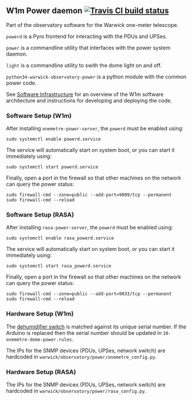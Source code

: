 ## W1m Power daemon [![Travis CI build status](https://travis-ci.org/warwick-one-metre/powerd.svg?branch=master)](https://travis-ci.org/warwick-one-metre/powerd)

Part of the observatory software for the Warwick one-meter telescope.

`powerd` is a Pyro frontend for interacting with the PDUs and UPSes.

`power` is a commandline utility that interfaces with the power system daemon.

`light` is a commandline utility to swith the dome light on and off.

`python34-warwick-observatory-power` is a python module with the common power code.

See [Software Infrastructure](https://github.com/warwick-one-metre/docs/wiki/Software-Infrastructure) for an overview of the W1m software architecture and instructions for developing and deploying the code.

### Software Setup (W1m)

After installing `onemetre-power-server`, the `powerd` must be enabled using:
```
sudo systemctl enable powerd.service
```

The service will automatically start on system boot, or you can start it immediately using:
```
sudo systemctl start powerd.service
```

Finally, open a port in the firewall so that other machines on the network can query the power status:
```
sudo firewall-cmd --zone=public --add-port=9009/tcp --permanent
sudo firewall-cmd --reload
```

### Software Setup (RASA)

After installing `rasa-power-server`, the `powerd` must be enabled using:
```
sudo systemctl enable rasa_powerd.service
```

The service will automatically start on system boot, or you can start it immediately using:
```
sudo systemctl start rasa_powerd.service
```

Finally, open a port in the firewall so that other machines on the network can query the power status:
```
sudo firewall-cmd --zone=public --add-port=9033/tcp --permanent
sudo firewall-cmd --reload
```

### Hardware Setup (W1m)

The [dehumidifier switch](https://github.com/warwick-one-metre/dehumidifier-switch) is matched against its unique serial number.  If the Arduino is replaced then the serial number should be updated in `10-onemetre-dome-power.rules`.

The IPs for the SNMP devices (PDUs, UPSes, network switch) are hardcoded in `warwick/observatory/power/onemetre_config.py`.

### Hardware Setup (RASA)

The IPs for the SNMP devices (PDUs, UPSes, network switch) are hardcoded in `warwick/observatory/power/rasa_config.py`.
